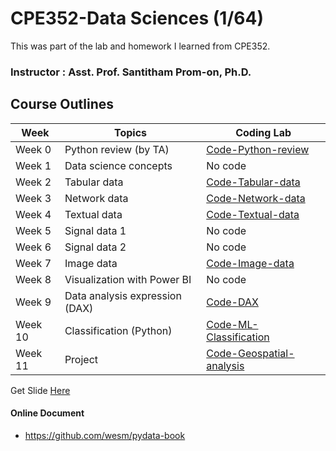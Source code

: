 # CPE352-Data Sciences (1/64)
This was part of the lab and homework I learned from CPE352.

### Instructor : Asst. Prof. Santitham Prom-on, Ph.D.

## Course Outlines

| Week    | Topics                                        | Coding Lab                           |
| ------- | --------------------------------------------- | ------------------------------------ |
| Week 0  | Python review (by TA)                         | [Code-Python-review](00-PythonReview)|
| Week 1  | Data science concepts                         | No code                              |
| Week 2  | Tabular data                                  | [Code-Tabular-data](02-TabularData)  |
| Week 3  | Network data                                  | [Code-Network-data](03-NetworkData)  |
| Week 4  | Textual data                                  | [Code-Textual-data](04-TextualData)  |
| Week 5  | Signal data 1                                 | No code                              |  
| Week 6  | Signal data 2                                 | No code                              |
| Week 7  | Image data                                    | [Code-Image-data](07-ImageData)    |
| Week 8  | Visualization with Power BI                   | No code                              |
| Week 9  | Data analysis expression (DAX)                | [Code-DAX](09-PowerBI)               |
| Week 10 | Classification (Python)                       | [Code-ML-Classification](10-ML-Classification)|
| Week 11 | Project                                       | [Code-Geospatial-analysis](https://github.com/tussanakorn/Geospatial-analysis)|

Get Slide [Here](https://drive.google.com/drive/folders/12QfughJPggelb3e49v1uFkONT033NGFI?usp=sharing)

#### Online Document

- https://github.com/wesm/pydata-book
